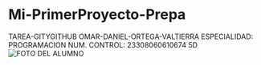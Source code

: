 # Mi-PrimerProyecto-Prepa
TAREA-GITYGITHUB
OMAR-DANIEL-ORTEGA-VALTIERRA
ESPECIALIDAD: PROGRAMACION
NUM. CONTROL: 23308060610674
5D
![FOTO DEL ALUMNO](https://github.com/OmarOrtVal/ODOV-Mi-PrimerProyecto-Prepa/blob/3359df8dcb1e856ae3160d91f4dbf9d063ab3ca7/Imagen%20de%20WhatsApp%202025-09-17%20a%20las%2017.44.28_0f19d6f1.jpg)
